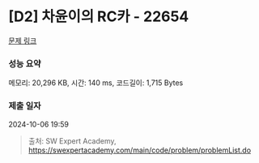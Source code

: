 # [D2] 차윤이의 RC카 - 22654 

[문제 링크](https://swexpertacademy.com/main/code/problem/problemDetail.do?contestProbId=AZIx55YKpg0DFAQP) 

### 성능 요약

메모리: 20,296 KB, 시간: 140 ms, 코드길이: 1,715 Bytes

### 제출 일자

2024-10-06 19:59



> 출처: SW Expert Academy, https://swexpertacademy.com/main/code/problem/problemList.do